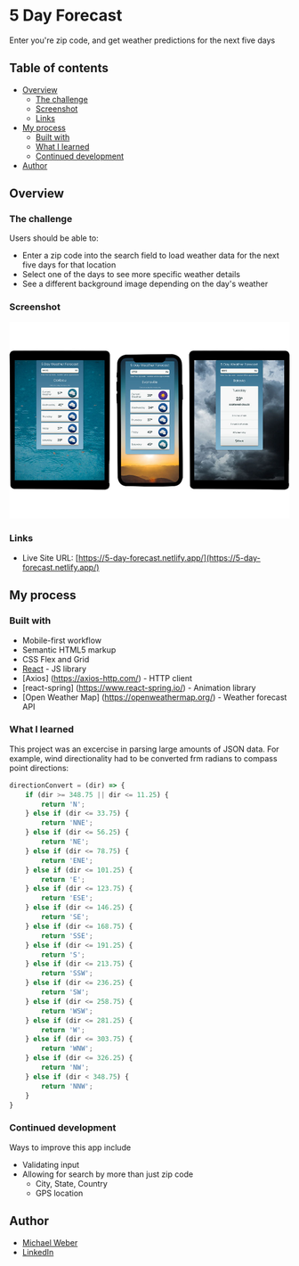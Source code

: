 # 5 Day Forecast

Enter you're zip code, and get weather predictions for the next five days

## Table of contents

- [Overview](#overview)
  - [The challenge](#the-challenge)
  - [Screenshot](#screenshot)
  - [Links](#links)
- [My process](#my-process)
  - [Built with](#built-with)
  - [What I learned](#what-i-learned)
  - [Continued development](#continued-development)
  <!-- - [Useful resources](#useful-resources) -->
- [Author](#author)
<!-- - [Acknowledgments](#acknowledgments) -->


## Overview

### The challenge

Users should be able to:

- Enter a zip code into the search field to load weather data for the next five days for that location
- Select one of the days to see more specific weather details
- See a different background image depending on the day's weather

### Screenshot

![](./screenshots/screenshot.jpg)

### Links

- Live Site URL: [https://5-day-forecast.netlify.app/](https://5-day-forecast.netlify.app/)

## My process

### Built with

- Mobile-first workflow
- Semantic HTML5 markup
- CSS Flex and Grid
- [React](https://reactjs.org/) - JS library
- [Axios] (https://axios-http.com/) - HTTP client
- [react-spring] (https://www.react-spring.io/) - Animation library
- [Open Weather Map] (https://openweathermap.org/) - Weather forecast API

### What I learned

This project was an excercise in parsing large amounts of JSON data.  For example, wind directionality had to be converted frm radians to compass point directions:
```js
directionConvert = (dir) => {
    if (dir >= 348.75 || dir <= 11.25) {
        return 'N';
    } else if (dir <= 33.75) {
        return 'NNE';
    } else if (dir <= 56.25) {
        return 'NE';
    } else if (dir <= 78.75) {
        return 'ENE';
    } else if (dir <= 101.25) {
        return 'E';
    } else if (dir <= 123.75) {
        return 'ESE';
    } else if (dir <= 146.25) {
        return 'SE';
    } else if (dir <= 168.75) {
        return 'SSE';
    } else if (dir <= 191.25) {
        return 'S';
    } else if (dir <= 213.75) {
        return 'SSW';
    } else if (dir <= 236.25) {
        return 'SW';
    } else if (dir <= 258.75) {
        return 'WSW';
    } else if (dir <= 281.25) {
        return 'W';
    } else if (dir <= 303.75) {
        return 'WNW';
    } else if (dir <= 326.25) {
        return 'NW';
    } else if (dir < 348.75) {
        return 'NNW';
    }
}
```


### Continued development

Ways to improve this app include
- Validating input
- Allowing for search by more than just zip code
    - City, State, Country
    - GPS location


## Author

- [Michael Weber](https://michaelweber.dev/)
- [LinkedIn](https://www.linkedin.com/in/michaelscottweber/)

